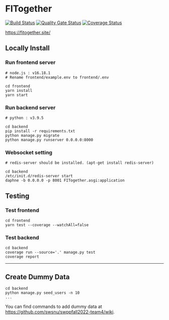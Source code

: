 # FITogether
[![Build Status](https://app.travis-ci.com/swsnu/swppfall2022-team4.svg?branch=main)](https://app.travis-ci.com/swsnu/swppfall2022-team4)
[![Quality Gate Status](https://sonarcloud.io/api/project_badges/measure?project=swsnu_swppfall2022-team4&metric=alert_status)](https://sonarcloud.io/summary/new_code?id=swsnu_swppfall2022-team4)
[![Coverage Status](https://coveralls.io/repos/github/swsnu/swppfall2022-team4/badge.svg?branch=main&kill_cache=1)](https://coveralls.io/github/swsnu/swppfall2022-team4?branch=main)  

https://fitogether.site/

## Locally Install
### Run frontend server
    # node.js : v16.18.1
    # Rename frontend/example.env to frontend/.env
    
    cd frontend
    yarn install
    yarn start
### Run backend server
    # python : v3.9.5
    
    cd backend
    pip install -r requirements.txt
    python manage.py migrate
    python manage.py runserver 0.0.0.0:8000
### Websocket setting
    # redis-server should be installed. (apt-get install redis-server)
    
    cd backend
    /etc/init.d/redis-server start
    daphne -b 0.0.0.0 -p 8001 FITogether.asgi:application
    
## Testing  
### Test frontend
    cd frontend
    yarn test --coverage --watchAll=false
### Test backend
    cd backend
    coverage run --source='.' manage.py test
    coverage report
------------------
## Create Dummy Data
    cd backend
    python manage.py seed_users -n 10
    ...
You can find commands to add dummy data at https://github.com/swsnu/swppfall2022-team4/wiki.
